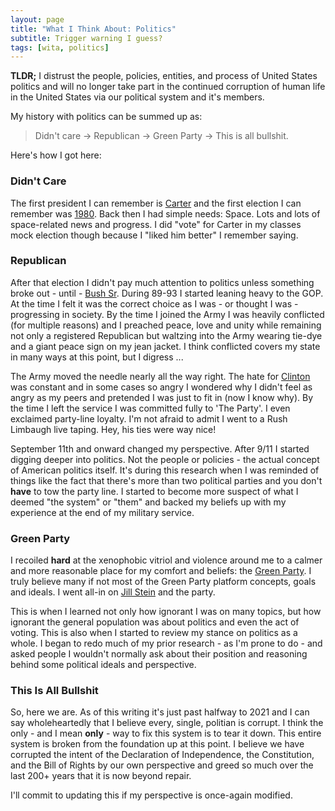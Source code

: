 ```yaml
---
layout: page
title: "What I Think About: Politics"
subtitle: Trigger warning I guess?
tags: [wita, politics]
---
```


**TLDR;** I distrust the people, policies, entities, and process of United States politics and will no longer take part in the continued corruption of human life in the United States via our political system and it's members.

My history with politics can be summed up as:

> Didn't care &rarr; Republican &rarr; Green Party &rarr; This is all bullshit.

Here's how I got here:

### Didn't Care

The first president I can remember is [Carter](https://en.wikipedia.org/wiki/Jimmy_Carter "Jimmy Carter") and the first election I can remember was [1980](https://en.wikipedia.org/wiki/1980_United_States_presidential_election "1980 Presidential Election"). Back then I had simple needs: Space. Lots and lots of space-related news and progress. I did "vote" for Carter in my classes mock election though because I "liked him better" I remember saying.

### Republican

After that election I didn't pay much attention to politics unless something broke out - until - [Bush Sr](https://en.wikipedia.org/wiki/George_H._W._Bush "George H. W. Bush"). During 89-93 I started leaning heavy to the GOP. At the time I felt it was the correct choice as I was - or thought I was - progressing in society. By the time I joined the Army I was heavily conflicted (for multiple reasons) and I preached peace, love and unity while remaining not only a registered Republican but waltzing into the Army wearing tie-dye and a giant peace sign on my jean jacket. I think conflicted covers my state in many ways at this point, but I digress ...

The Army moved the needle nearly all the way right. The hate for [Clinton](https://en.wikipedia.org/wiki/Bill_Clinton "Bill Clintion") was constant and in some cases so angry I wondered why I didn't feel as angry as my peers and pretended I was just to fit in (now I know why). By the time I left the service I was committed fully to 'The Party'. I even exclaimed party-line loyalty. I'm not afraid to admit I went to a Rush Limbaugh live taping. Hey, his ties were way nice!

September 11th and onward changed my perspective. After 9/11 I started digging deeper into politics. Not the people or policies - the actual concept of American politics itself. It's during this research when I was reminded of things like the fact that there's more than two political parties and you don't **have** to tow the party line. I started to become more suspect of what I deemed "the system" or "them" and backed my beliefs up with my experience at the end of my military service.

### Green Party

I recoiled **hard** at the xenophobic vitriol and violence around me to a calmer and more reasonable place for my comfort and beliefs: the [Green Party](https://en.wikipedia.org/wiki/Green_Party_of_the_United_States "Green Party"). I truly believe many if not most of the Green Party platform concepts, goals and ideals. I went all-in on [Jill Stein](https://en.wikipedia.org/wiki/Jill_Stein "Jill Stein") and the party.

This is when I learned not only how ignorant I was on many topics, but how ignorant the general population was about politics and even the act of voting. This is also when I started to review my stance on politics as a whole. I began to redo much of my prior research - as I'm prone to do - and asked people I wouldn't normally ask about their position and reasoning behind some political ideals and perspective.

### This Is All Bullshit

So, here we are. As of this writing it's just past halfway to 2021 and I can say wholeheartedly that I believe every, single, politian is corrupt. I think the only - and I mean **only** - way to fix this system is to tear it down. This entire system is broken from the foundation up at this point. I believe we have corrupted the intent of the Declaration of Independence, the Constitution, and the Bill of Rights by our own perspective and greed so much over the last 200+ years that it is now beyond repair.

I'll commit to updating this if my perspective is once-again modified.